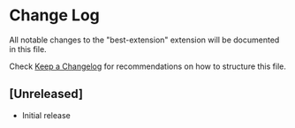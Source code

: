 # Change Log

All notable changes to the "best-extension" extension will be documented in this file.

Check [Keep a Changelog](http://keepachangelog.com/) for recommendations on how to structure this file.

## [Unreleased]

- Initial release